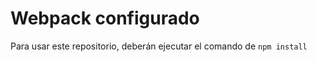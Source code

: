 # Webpack configurado

Para usar este repositorio, deberán ejecutar el comando de ```npm install```

  